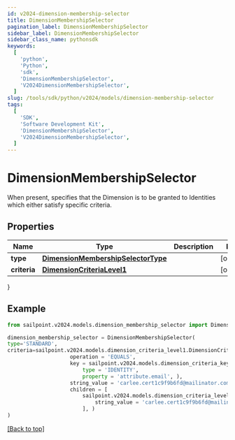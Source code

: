 ```yaml
---
id: v2024-dimension-membership-selector
title: DimensionMembershipSelector
pagination_label: DimensionMembershipSelector
sidebar_label: DimensionMembershipSelector
sidebar_class_name: pythonsdk
keywords:
  [
    'python',
    'Python',
    'sdk',
    'DimensionMembershipSelector',
    'V2024DimensionMembershipSelector',
  ]
slug: /tools/sdk/python/v2024/models/dimension-membership-selector
tags:
  [
    'SDK',
    'Software Development Kit',
    'DimensionMembershipSelector',
    'V2024DimensionMembershipSelector',
  ]
---
```


# DimensionMembershipSelector

When present, specifies that the Dimension is to be granted to Identities which either satisfy specific criteria.

## Properties

| Name | Type | Description | Notes |
| --- | --- | --- | --- |
| **type** | [**DimensionMembershipSelectorType**](dimension-membership-selector-type) |  | [optional] |
| **criteria** | [**DimensionCriteriaLevel1**](dimension-criteria-level1) |  | [optional] |

}

## Example

```python
from sailpoint.v2024.models.dimension_membership_selector import DimensionMembershipSelector

dimension_membership_selector = DimensionMembershipSelector(
type='STANDARD',
criteria=sailpoint.v2024.models.dimension_criteria_level1.DimensionCriteriaLevel1(
                    operation = 'EQUALS',
                    key = sailpoint.v2024.models.dimension_criteria_key.DimensionCriteriaKey(
                        type = 'IDENTITY',
                        property = 'attribute.email', ),
                    string_value = 'carlee.cert1c9f9b6fd@mailinator.com',
                    children = [
                        sailpoint.v2024.models.dimension_criteria_level2.DimensionCriteriaLevel2(
                            string_value = 'carlee.cert1c9f9b6fd@mailinator.com', )
                        ], )
)

```

[[Back to top]](#)
